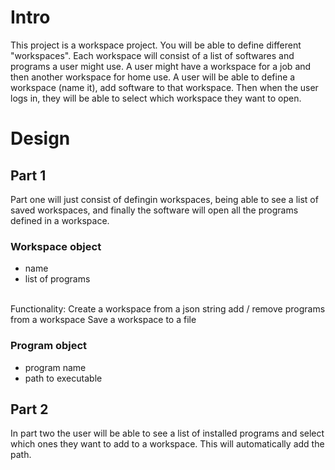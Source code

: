 # Intro
This project is a workspace project. You will be able to define different "workspaces". Each workspace will consist of a list of softwares and programs a user might use. A user might have a workspace for a job and then another workspace for home use. A user will be able to define a workspace (name it), add software to that workspace. Then when the user logs in, they will be able to select which workspace they want to open.

# Design
## Part 1
Part one will just consist of defingin workspaces, being able to see a list of saved workspaces, and finally the software will open all the programs defined in a workspace.
### Workspace object
- name
- list of programs
<br>
Functionality:
Create a workspace from a json string
add / remove programs from a workspace
Save a workspace to a file

### Program object
- program name
- path to executable

## Part 2
In part two the user will be able to see a list of installed programs and select which ones they want to add to a workspace. This will automatically add the path.